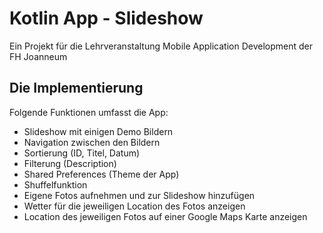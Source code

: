# Kotlin App - Slideshow
Ein Projekt für die Lehrveranstaltung Mobile Application Development der FH Joanneum

## Die Implementierung
Folgende Funktionen umfasst die App:
- Slideshow mit einigen Demo Bildern
- Navigation zwischen den Bildern
- Sortierung (ID, Titel, Datum)
- Filterung (Description)
- Shared Preferences (Theme der App)
- Shuffelfunktion
- Eigene Fotos aufnehmen und zur Slideshow hinzufügen
- Wetter für die jeweiligen Location des Fotos anzeigen
- Location des jeweiligen Fotos auf einer Google Maps Karte anzeigen
